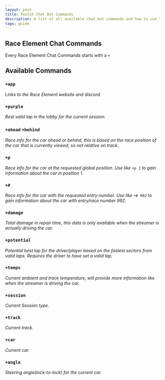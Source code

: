 ```yaml
---
layout: post
title: Twitch Chat Bot Commands
description: A list of all available chat bot commands and how to use them
tags: guide
---
```


## Race Element Chat Commands
Every Race Element Chat Commands starts with a `+`

## Available Commands
### **`+app`**
*Links to the Race Element website and discord.*
### `+purple`
*Best valid lap in the lobby for the current session.*
### `+ahead`  `+behind`
*Race info for the car ahead or behind, this is based on the race position of the car that is currently viewed, so not relative on track.*
### `+p`
*Race info for the car at the requested global position. Use like `+p 1` to gain information about the car in position 1.*
### `+#`
*Race info for the car with the requested entry number. Use like `+# 992` to gain information about the car with entry/race number 992.*
### `+damage`
*Total damage in repair time, this data is only available when the streamer is actually driving the car.*
### `+potential`
*Potential best lap for the driver/player based on the fastest sectors from valid laps. Requires the driver to have set a valid lap.*
### `+temps`
*Current ambient and track temperature, will provide more information like when the streamer is driving the car.*
### `+session`
*Current Session type.*
### `+track`
*Current track.*
### `+car`
*Current car.*
### `+angle`
*Steering angle(lock-to-lock) for the current car.*
